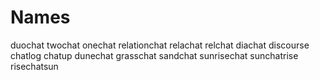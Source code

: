 # Names

duochat
twochat
onechat
relationchat
relachat
relchat
diachat
discourse
chatlog
chatup
dunechat
grasschat
sandchat
sunrisechat
sunchatrise
risechatsun
